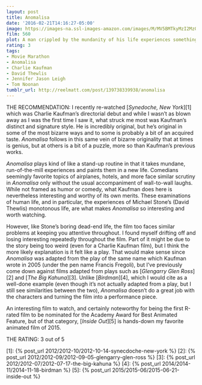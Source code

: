 ```yaml
---
layout: post
title: Anomalisa
date: '2016-02-21T14:16:27-05:00'
image: https://images-na.ssl-images-amazon.com/images/M/MV5BMTkyMzI2MzQ1N15BMl5BanBnXkFtZTgwNDg0MzQxNzE@._V1_UY268_CR1,0,182,268_AL_.jpg
film: 560
plot: A man crippled by the mundanity of his life experiences something out of the ordinary.
rating: 3
tags:
- Movie Marathon
- Anomalisa
- Charlie Kaufman
- David Thewlis
- Jennifer Jason Leigh
- Tom Noonan
tumblr_url: http://reelmatt.com/post/139738339938/anomalisa
---
```


THE RECOMMENDATION: I recently re-watched [*Synedoche, New York*][1] which was Charlie Kaufman’s directorial debut and while I wasn’t as blown away as I was the first time I saw it, what struck me most was Kaufman’s distinct and signature style. He is incredibly original, but he’s original in some of the most bizarre ways and to some is probably a bit of an acquired taste. *Anomalisa* follows in this same vein of bizarre originality that at times is genius, but at others is a bit of a puzzle, more so than Kaufman’s previous works.

*Anomalisa* plays kind of like a stand-up routine in that it takes mundane, run-of-the-mill experiences and paints them in a new life. Comedians seemingly favorite topics of airplanes, hotels, and more face similar scrutiny in *Anomalisa* only without the usual accompaniment of wall-to-wall laughs. While not framed as humor or comedy, what Kaufman does here is nevertheless interesting and worthy of its own merits. These examinations of human life, and in particular, the experiences of Michael Stone’s (David Thewlis) monotonous life, are what makes *Anomalisa* so interesting and worth watching.

However, like Stone’s boring dead-end life, the film too faces similar problems at keeping you attentive throughout. I found myself drifting off and losing interesting repeatedly throughout the film. Part of it might be due to the story being too weird (even for a Charlie Kaufman film), but I think the more likely explanation is it felt like a play. That would make sense since *Anomalisa* was adapted from the play of the same name which Kaufman wrote in 2005 (under the pen name Francis Fregoli), but I’ve previously come down against films adapted from plays such as [*Glengarry Glen Ross*][2] and [*The Big Kahuna*][3]. Unlike [*Birdman*][4], which I would cite as a well-done example (even though it’s not actually adapted from a play, but I still see similarities between the two), *Anomalisa* doesn’t do a great job with the characters and turning the film into a performance piece.

An interesting film to watch, and certainly noteworthy for being the first R-rated film to be nominated for the Academy Award for Best Animated Feature, but of that category, [*Inside Out*][5] is hands-down my favorite animated film of 2015.

THE RATING: 3 out of 5

[1]: {% post_url 2012/2012-10/2012-10-14-synecdoche-new-york %}
[2]: {% post_url 2012/2012-09/2012-09-05-glengarry-glen-ross %}
[3]: {% post_url 2012/2012-07/2012-07-17-the-big-kahuna %}
[4]: {% post_url 2014/2014-11/2014-11-18-birdman %}
[5]: {% post_url 2015/2015-06/2015-06-21-inside-out %}